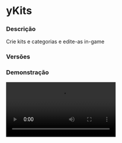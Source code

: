 # yKits
<secondary-label ref="management"/>

### Descrição
Crie kits e categorias e edite-as in-game

### Versões
<secondary-label ref="1.8"/>
<secondary-label ref="1.9"/>
<secondary-label ref="1.10"/>
<secondary-label ref="1.11"/>
<secondary-label ref="1.12"/>
<secondary-label ref="1.13"/>
<secondary-label ref="1.14"/>
<secondary-label ref="1.15"/>
<secondary-label ref="1.16"/>
<secondary-label ref="1.17"/>
<secondary-label ref="1.18"/>
<secondary-label ref="1.19"/>
<secondary-label ref="1.20"/>
<secondary-label ref="1.21"/>

### Demonstração
<video src="//www.youtube.com/watch?v=mItYRvYtm0M"/>


<chapter title="Comandos" id="commands" collapsible="true">
<code-block lang="plain text">/kit - Abre o menu de kits
/kit [player] [kit] - Dá kit à um jogador
/tempokit [kit] [player] - Vê o delay do kit para o jogador
/kit reload - Recarrega as configurações
/editarkit - Edita um kit
/criarkit - Cria um kit
/delkit - Deleta um kit
/verkit - Vê os itens de um kit
/kitcategoria - Mostra todos os comandos de gerenciamento de categorias
/kitcategoria criar - Cria uma categoria
/kitcategoria editar - Edita uma categoria
/kitcategoria deletar - Deleta uma categoria
/kitcategoria lista- Vê todas as categorias
/resetkitdelay - Reseta o delay de um kit para um jogador</code-block>
</chapter>

<chapter title="Permissões" id="permissions" collapsible="true">
<code-block lang="plain text">ykits.admin - Permissão para ser reconhecido como admin
ykits.tempokit - Permissão para o /tempokit
ykits.createkit - Permissão para o /criarkit
ykits.delkit - Permissão para o /delkit
ykits.editkit - Permissão para o /editkit
ykits.verkit - Permissão para o /verkit
ykits.kitcategoria - Permissão para o /kitcategoria
ykits.kitcategoria.criar - Permissão para o /kitcategoria criar
ykits.kitcategoria.editar - Permissão para o /kitcategoria editar
ykits.kitcategoria.deletar - Permissão para o /kitcategoria deletar
ykits.resetkitdelay - Permissão para o /resetkitdelay
ykits.kit.bypass - Permissão para não ter delay para pegar kits
ykits.kits.* - Permissão para pegar todos os kits</code-block>
</chapter>

## Placeholders
<primary-label ref="placeholders"/>

Aqui estão as placeholders disponíveis para utilização com este plugin. Consulte-as para entender como utilizá-las corretamente.

<code-block lang="plain text" ignore-vars="true">
%ykits_kitcooldown_[kit]% - Retorna o cooldown do kit do jogador
</code-block>



## Erros comuns
<primary-label ref="errors"/>

Antes de configurar o plugin, revise os pontos listados aqui para evitar problemas frequentes durante a configuração.

<seealso style="cards">
    <category ref="wrs">
        <a href="yplugins.md"></a>        <a href="https://ystoreplugins.com.br/plugins/detalhes/83-yKits">Site do plugin yKits</a>
    </category>
</seealso>